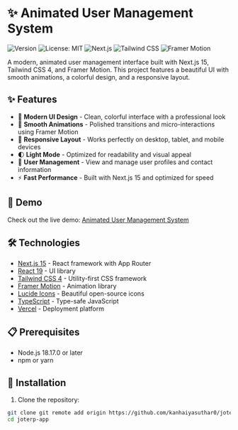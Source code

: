 # ✨ Animated User Management System

![Version](https://img.shields.io/badge/version-1.0.0-blue.svg?cacheSeconds=2592000)
![License: MIT](https://img.shields.io/badge/License-MIT-yellow.svg)
![Next.js](https://img.shields.io/badge/Next.js-15.3.0-black)
![Tailwind CSS](https://img.shields.io/badge/Tailwind-4.0-38B2AC)
![Framer Motion](https://img.shields.io/badge/Framer_Motion-11.0-purple)

A modern, animated user management interface built with Next.js 15, Tailwind CSS 4, and Framer Motion. This project features a beautiful UI with smooth animations, a colorful design, and a responsive layout.

## ✨ Features

- 🎨 **Modern UI Design** - Clean, colorful interface with a professional look
- 🔄 **Smooth Animations** - Polished transitions and micro-interactions using Framer Motion
- 📱 **Responsive Layout** - Works perfectly on desktop, tablet, and mobile devices
- 🌓 **Light Mode** - Optimized for readability and visual appeal
- 👤 **User Management** - View and manage user profiles and contact information
- ⚡ **Fast Performance** - Built with Next.js 15 and optimized for speed

## 🚀 Demo

Check out the live demo: [Animated User Management System](joterp-app.vercel.app)

## 🛠️ Technologies

- [Next.js 15](https://nextjs.org/) - React framework with App Router
- [React 19](https://react.dev/) - UI library
- [Tailwind CSS 4](https://tailwindcss.com/) - Utility-first CSS framework
- [Framer Motion](https://www.framer.com/motion/) - Animation library
- [Lucide Icons](https://lucide.dev/) - Beautiful open-source icons
- [TypeScript](https://www.typescriptlang.org/) - Type-safe JavaScript
- [Vercel](https://vercel.com/) - Deployment platform

## 📋 Prerequisites

- Node.js 18.17.0 or later
- npm or yarn

## 🔧 Installation

1. Clone the repository:

```bash
git clone git remote add origin https://github.com/kanhaiyasuthar0/joterp-app.git
cd joterp-app
```
